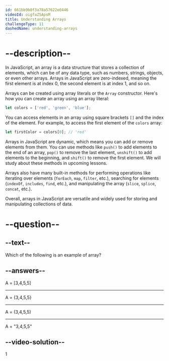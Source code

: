 ```yaml
---
id: 661bb9b0f3a78a57622e0446
videoId: oigfaZ5ApsM
title: Understanding Arrays
challengeType: 11
dashedName: understanding-arrays
---
```


# --description--

In JavaScript, an array is a data structure that stores a collection of elements, which can be of any data type, such as numbers, strings, objects, or even other arrays. Arrays in JavaScript are zero-indexed, meaning the first element is at index 0, the second element is at index 1, and so on.

Arrays can be created using array literals or the `Array` constructor. Here's how you can create an array using an array literal:

```javascript
let colors = ['red', 'green', 'blue'];
```

You can access elements in an array using square brackets `[]` and the index of the element. For example, to access the first element of the `colors` array:

```javascript
let firstColor = colors[0]; // 'red'
```

Arrays in JavaScript are dynamic, which means you can add or remove elements from them. You can use methods like `push()` to add elements to the end of an array, `pop()` to remove the last element, `unshift()` to add elements to the beginning, and `shift()` to remove the first element. We will study about these methods in upcoming lessons.

Arrays also have many built-in methods for performing operations like iterating over elements (`forEach`, `map`, `filter`, etc.), searching for elements (`indexOf`, `includes`, `find`, etc.), and manipulating the array (`slice`, `splice`, `concat`, etc.).

Overall, arrays in JavaScript are versatile and widely used for storing and manipulating collections of data.

# --question--

## --text--

Which of the following is an example of array?

## --answers--

A = [3,4,5,5]

---

A = {3,4,5,5}

---

A = (3,4,5,5)

---

A = "3,4,5,5"

## --video-solution--

1
